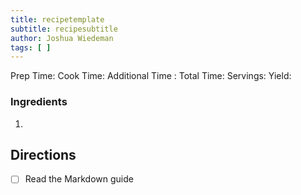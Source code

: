 ```yaml
---
title: recipetemplate
subtitle: recipesubtitle
author: Joshua Wiedeman
tags: [ ]
---
```


Prep Time:
Cook Time: 
Additional Time : 
Total Time: 
Servings:
Yield: 


### Ingredients

1. 



## Directions

- [ ] Read the Markdown guide


